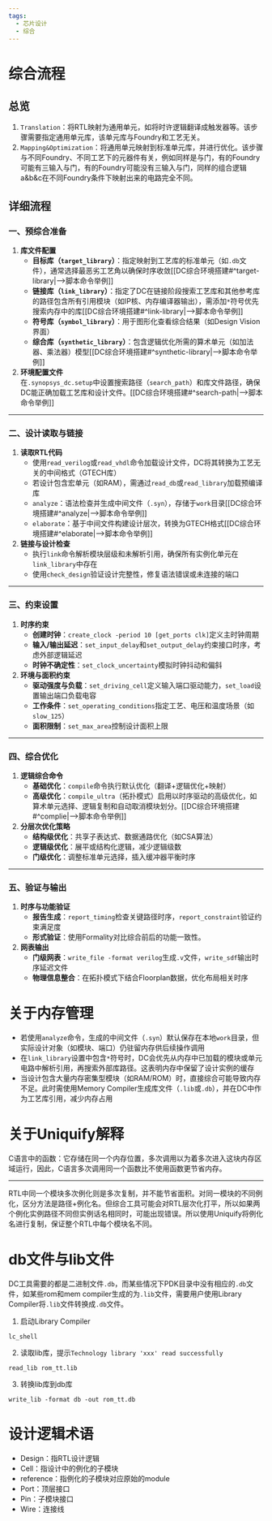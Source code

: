 ```yaml
---
tags:
  - 芯片设计
  - 综合
---
```


#  综合流程

## 总览

1. `Translation`：将RTL映射为通用单元，如将时许逻辑翻译成触发器等。该步骤需要指定通用单元库，该单元库与Foundry和工艺无关。
2. `Mapping&Optimization`：将通用单元映射到标准单元库，并进行优化。该步骤与不同Foundry、不同工艺下的元器件有关，例如同样是与门，有的Foundry可能有三输入与门，有的Foundry可能没有三输入与门，同样的组合逻辑a&b&c在不同Foundry条件下映射出来的电路完全不同。

## 详细流程

### **一、预综合准备**

1. **库文件配置**
    - **目标库（`target_library`）**：指定映射到工艺库的标准单元（如`.db`文件），通常选择最恶劣工艺角以确保时序收敛[[DC综合环境搭建#^target-library|-->脚本命令举例]]
    - **链接库（`link_library`）**：指定了DC在链接阶段搜索工艺库和其他参考库的路径包含所有引用模块（如IP核、内存编译器输出），需添加`*`符号优先搜索内存中的库[[DC综合环境搭建#^link-library|-->脚本命令举例]]
    - **符号库（`symbol_library`）**：用于图形化查看综合结果（如Design Vision界面）
    - **综合库（`synthetic_library`）**：包含逻辑优化所需的算术单元（如加法器、乘法器）模型[[DC综合环境搭建#^synthetic-library|-->脚本命令举例]]
2. **环境配置文件**  
    在`.synopsys_dc.setup`中设置搜索路径（`search_path`）和库文件路径，确保DC能正确加载工艺库和设计文件。[[DC综合环境搭建#^search-path|-->脚本命令举例]]

---

### **二、设计读取与链接**

1. **读取RTL代码**
    - 使用`read_verilog`或`read_vhdl`命令加载设计文件，DC将其转换为工艺无关的中间格式（GTECH库）
    - 若设计包含宏单元（如RAM），需通过`read_db`或`read_library`加载预编译库
    - `analyze`：语法检查并生成中间文件（`.syn`），存储于`work`目录[[DC综合环境搭建#^analyze|-->脚本命令举例]]
    - `elaborate`：基于中间文件构建设计层次，转换为GTECH格式[[DC综合环境搭建#^elaborate|-->脚本命令举例]]
2. **链接与设计检查**
    - 执行`link`命令解析模块层级和未解析引用，确保所有实例化单元在`link_library`中存在
    - 使用`check_design`验证设计完整性，修复语法错误或未连接的端口

---

### **三、约束设置**

1. **时序约束**
    - **创建时钟**：`create_clock -period 10 [get_ports clk]`定义主时钟周期
    - **输入/输出延迟**：`set_input_delay`和`set_output_delay`约束接口时序，考虑外部逻辑延迟
    - **时钟不确定性**：`set_clock_uncertainty`模拟时钟抖动和偏斜
2. **环境与面积约束**
    - **驱动强度与负载**：`set_driving_cell`定义输入端口驱动能力，`set_load`设置输出端口负载电容
    - **工作条件**：`set_operating_conditions`指定工艺、电压和温度场景（如`slow_125`）
    - **面积限制**：`set_max_area`控制设计面积上限

---

### **四、综合优化**

1. **逻辑综合命令**
    - **基础优化**：`compile`命令执行默认优化（翻译+逻辑优化+映射）
    - **高级优化**：`compile_ultra`（拓扑模式）启用以时序驱动的高级优化，如算术单元选择、逻辑复制和自动取消模块划分。[[DC综合环境搭建#^complie|-->脚本命令举例]]
2. **分层次优化策略**
    - **结构级优化**：共享子表达式、数据通路优化（如CSA算法）
    - **逻辑级优化**：展平或结构化逻辑，减少逻辑级数
    - **门级优化**：调整标准单元选择，插入缓冲器平衡时序

---

### **五、验证与输出**

1. **时序与功能验证**
    - **报告生成**：`report_timing`检查关键路径时序，`report_constraint`验证约束满足度
    - **形式验证**：使用Formality对比综合前后的功能一致性。
2. **网表输出**
    - **门级网表**：`write_file -format verilog`生成`.v`文件，`write_sdf`输出时序延迟文件
    - **物理信息整合**：在拓扑模式下结合Floorplan数据，优化布局相关时序



# 关于内存管理
- 若使用`analyze`命令，生成的中间文件（`.syn`）默认保存在本地`work`目录，但实际设计对象（如模块、端口）仍驻留内存供后续操作调用
- 在`link_library`设置中包含`*`符号时，DC会优先从内存中已加载的模块或单元电路中解析引用，再搜索外部库路径。这表明内存中保留了设计实例的缓存
- 当设计包含大量内存密集型模块（如RAM/ROM）时，直接综合可能导致内存不足。此时需使用Memory Compiler生成库文件（`.lib`或`.db`），并在DC中作为工艺库引用，减少内存占用

# 关于Uniquify解释
C语言中的函数：它存储在同一个内存位置，多次调用以为着多次进入这块内存区域运行，因此，C语言多次调用同一个函数比不使用函数更节省内存。

---

RTL中同一个模块多次例化则是多次复制，并不能节省面积。对同一模块的不同例化，区分方法是路径+例化名。但综合工具可能会对RTL层次化打平，所以如果两个例化实例路径不同但实例话名相同时，可能出现错误。所以使用Uniquify将例化名进行复制，保证整个RTL中每个模块名不同。

# db文件与lib文件
DC工具需要的都是二进制文件`.db`，而某些情况下PDK目录中没有相应的`.db`文件，如某些rom和mem compiler生成的为`.lib`文件，需要用户使用Library Compiler将`.lib`文件转换成`.db`文件。
1. 启动Library Compiler
```shell
lc_shell
```
2. 读取lib库，提示`Technology library 'xxx' read successfully`
```shell
read_lib rom_tt.lib
```
3. 转换lib库到db库
```shell
write_lib -format db -out rom_tt.db
```

# 设计逻辑术语
- Design：指RTL设计逻辑
- Cell：指设计中的例化的子模块
- reference：指例化的子模块对应原始的module
- Port：顶层接口
- Pin：子模块接口
- Wire：连接线